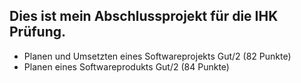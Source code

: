 ## Dies ist mein Abschlussprojekt für die IHK Prüfung.

+ Planen und Umsetzten eines Softwareprojekts Gut/2 (82 Punkte)
+ Planen eines Softwareprodukts Gut/2 (84 Punkte)
